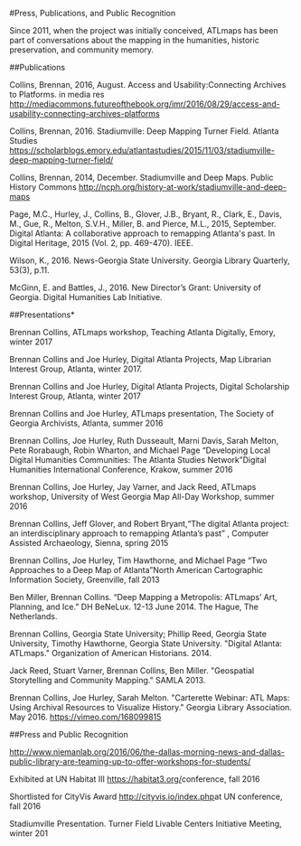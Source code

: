 #Press, Publications, and Public Recognition

Since 2011, when the project was initially conceived, ATLmaps has been part of conversations about the mapping in the humanities, historic preservation, and community memory.

##Publications

Collins, Brennan, 2016, August. Access and Usability:Connecting Archives to Platforms. in media res http://mediacommons.futureofthebook.org/imr/2016/08/29/access-and-usability-connecting-archives-platforms


Collins, Brennan, 2016. Stadiumville: Deep Mapping Turner Field. Atlanta Studies <https://scholarblogs.emory.edu/atlantastudies/2015/11/03/stadiumville-deep-mapping-turner-field/>


Collins, Brennan, 2014, December. Stadiumville and Deep Maps. Public History Commons <http://ncph.org/history-at-work/stadiumville-and-deep-maps>


Page, M.C., Hurley, J., Collins, B., Glover, J.B., Bryant, R., Clark, E., Davis, M., Gue, R., Melton, S.V.H., Miller, B. and Pierce, M.L., 2015, September. Digital Atlanta: A collaborative approach to remapping Atlanta's past. In Digital Heritage, 2015 (Vol. 2, pp. 469-470). IEEE.


Wilson, K., 2016. News-Georgia State University. Georgia Library Quarterly, 53(3), p.11.


McGinn, E. and Battles, J., 2016. New Director’s Grant: University of Georgia. Digital Humanities Lab Initiative.


##Presentations*

Brennan Collins, ATLmaps workshop, Teaching Atlanta Digitally, Emory, winter 2017


Brennan Collins and Joe Hurley, Digital Atlanta Projects, Map Librarian Interest Group, Atlanta, winter 2017.


Brennan Collins and Joe Hurley, Digital Atlanta Projects, Digital Scholarship Interest Group, Atlanta, winter 2017


Brennan Collins and Joe Hurley, ATLmaps presentation, The Society of Georgia Archivists, Atlanta, summer 2016


Brennan Collins, Joe Hurley, Ruth Dusseault, Marni Davis, Sarah Melton, Pete Rorabaugh, Robin Wharton, and Michael Page “Developing Local Digital Humanities Communities: The Atlanta Studies Network”Digital Humanities International Conference, Krakow, summer 2016


Brennan Collins, Joe Hurley, Jay Varner, and Jack Reed, ATLmaps workshop, University of West Georgia Map All-Day Workshop, summer 2016


Brennan Collins, Jeff Glover, and Robert Bryant,“The digital Atlanta project: an interdisciplinary approach to remapping Atlanta’s past” , Computer Assisted Archaeology, Sienna, spring 2015


Brennan Collins, Joe Hurley, Tim Hawthorne, and Michael Page “Two Approaches to a Deep Map of Atlanta”North American Cartographic Information Society, Greenville, fall 2013


Ben Miller, Brennan Collins. “Deep Mapping a Metropolis: ATLmaps’ Art, Planning, and Ice.” DH BeNeLux. 12-13 June 2014. The Hague, The Netherlands.


Brennan Collins, Georgia State University; Phillip Reed, Georgia State University, Timothy Hawthorne, Georgia State University. "Digital Atlanta: ATLmaps." Organization of American Historians. 2014.


Jack Reed, Stuart Varner, Brennan Collins, Ben Miller. "Geospatial Storytelling and Community Mapping." SAMLA 2013.


Brennan Collins, Joe Hurley, Sarah Melton. "Carterette Webinar: ATL Maps: Using Archival Resources to Visualize History." Georgia Library Association. May 2016. <https://vimeo.com/168099815>


##Press and Public Recognition

http://www.niemanlab.org/2016/06/the-dallas-morning-news-and-dallas-public-library-are-teaming-up-to-offer-workshops-for-students/


Exhibited at UN Habitat III <https://habitat3.org/>conference, fall 2016


Shortlisted for CityVis Award <http://cityvis.io/index.php>at UN conference, fall 2016


Stadiumville Presentation. Turner Field Livable Centers Initiative Meeting, winter 201
